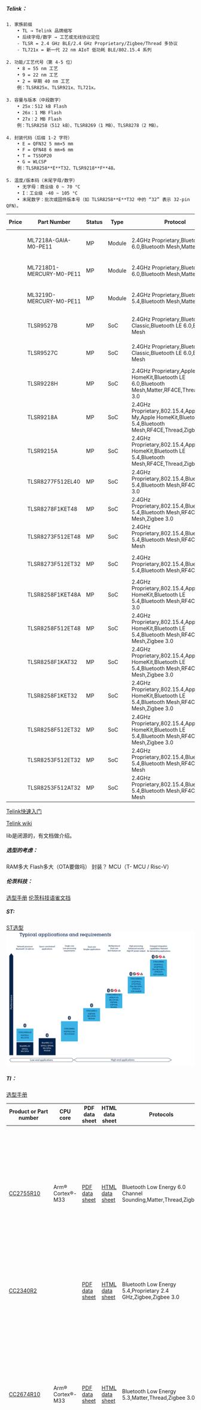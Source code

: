##### Telink：

```
1. 家族前缀  
    • TL → Telink 品牌缩写  
    • 后续字母/数字 → 工艺或无线协议定位  
    ‑ TLSR = 2.4 GHz BLE/2.4 GHz Proprietary/Zigbee/Thread 多协议  
    ‑ TL721x = 新一代 22 nm AIoT 低功耗 BLE/802.15.4 系列
    
2. 功能/工艺代号（第 4-5 位）  
    • 8 = 55 nm 工艺  
    • 9 = 22 nm 工艺  
    • 2 = 早期 40 nm 工艺  
    例：TLSR825x、TLSR921x、TL721x。
    
3. 容量与版本（中段数字）  
    • 25x：512 kB Flash  
    • 26x：1 MB Flash  
    • 27x：2 MB Flash  
    例：TLSR8258（512 kB）、TLSR8269（1 MB）、TLSR8278（2 MB）。
    
4. 封装代码（后缀 1-2 字符）  
    • E = QFN32 5 mm×5 mm  
    • F = QFN48 6 mm×6 mm  
    • T = TSSOP20  
    • G = WLCSP  
    例：TLSR8258**E**T32、TLSR9218**F**48。
    
5. 温度/版本码（末尾字母/数字）  
    • 无字母：商业级 0 ~ 70 °C  
    • I：工业级 ‑40 ~ 105 °C  
    • 末尾数字：批次或固件版本号（如 TLSR8258**E**T32 中的 “32” 表示 32-pin QFN）。
```

| Price | Part Number              | Status | Type   | Protocol                                                                                                        | MCU           | RAM (KB) | Flash (KB) | Supply Voltage              | Debug Interface | Package and Size | MSL  | MOQ(pcs) | OTP (KB) | I2C | I2S | Temperature    | SPI (M/S) | DSPI (M/S) | SPI (S) | Ext Flash | QSPI (M/S) | UART | GPIO | USB | QDEC | PWM | IR Learning | 7816 | PTA Interface | ADC | Audio Output | AMIC | DMIC |
| ----- | ------------------------ | ------ | ------ | --------------------------------------------------------------------------------------------------------------- | ------------- | -------- | ---------- | --------------------------- | --------------- | ---------------- | ---- | -------- | -------- | --- | --- | -------------- | --------- | ---------- | ------- | --------- | ---------- | ---- | ---- | --- | ---- | --- | ----------- | ---- | ------------- | --- | ------------ | ---- | ---- |
|       | ML7218A-GAIA-M0-PE11     | MP     | Module | 2.4GHz Proprietary,Bluetooth LE 6.0,Bluetooth Mesh,Matter,Thread                                                | RISC-V 32-bit | 512      | 2048       | 1.8V ~ 4.3V,USB 4.5V ~ 5.5V | SWIRE,JTAG      | 18x35.3x2.6mm    | MSL3 | 1        | 8        | 2   | 3   | -40°C ~ +85°C  | 4         | 3          | 1       | 0         | 3          | 3    | 48   | 1   | 1    | 7   | 1           | 1    | 1             | 12  | 2            | 2    | 2    |
|       | ML7218D1-MERCURY-M0-PE11 | MP     | Module | 2.4GHz Proprietary,Bluetooth LE 6.0,Bluetooth Mesh,Matter,Thread                                                | RISC-V 32-bit | 512      | 2048       | 1.8V ~ 4.3V,USB 4.5V ~ 5.5V | SWIRE,JTAG      | 11.3x26x2.6mm    | MSL3 | 1        | 8        | 2   | 3   | -40°C ~ +85°C  | 4         | 3          | 1       | 0         | 3          | 3    | 20   | 1   | 1    | 7   | 0           | 1    | 1             | 12  | 2            | 2    | 2    |
|       | ML3219D-MERCURY-M0-PE11  | MP     | Module | 2.4GHz Proprietary,Bluetooth LE 5.4,Bluetooth Mesh,Matter,Thread                                                | RISC-V 32-bit | 128      | 2048       | 1.8V ~ 4.3V,USB 4.5V ~ 5.5V | SWIRE           | 11.3x26x2.6mm    | MSL3 | 1        | 0        | 2   | 1   | -40°C ~ +125°C | 3         | 2          | 1       | 0         | 2          | 3    | 24   | 1   | 1    | 6   | 1           | 1    | 1             | 12  | 2            | 1    | 1    |
|       | TLSR9527B                | MP     | SoC    | 2.4GHz Proprietary,Bluetooth Classic,Bluetooth LE 6.0,Bluetooth Mesh                                            | RISC-V 32-bit | 512      | 2048       | 2.7V ~ 4.3V,USB 4.5V ~ 5.5V | SWIRE           | QFN40 6x4mm      | MSL3 | 15000    | 0        | 2   | 2   | -40°C ~ +85°C  | 2         | 2          | 1       | 1         | 2          | 2    | 13   | 1   | 1    | 6   | 0           | 1    | 1             | 14  | 2            | 2    | 4    |
|       | TLSR9527C                | MP     | SoC    | 2.4GHz Proprietary,Bluetooth Classic,Bluetooth LE 6.0,Bluetooth Mesh                                            | RISC-V 32-bit | 512      | 2048       | 2.7V ~ 4.3V,USB 4.5V ~ 5.5V | SWIRE,JTAG,SDP  | QFN56 7x7mm      | MSL3 | 15000    | 0        | 2   | 2   | -40°C ~ +85°C  | 2         | 2          | 1       | 1         | 2          | 2    | 30   | 1   | 1    | 6   | 0           | 1    | 1             | 14  | 2            | 2    | 4    |
|       | TLSR9228H                | MP     | SoC    | 2.4GHz Proprietary,Apple HomeKit,Bluetooth LE 6.0,Bluetooth Mesh,Matter,RF4CE,Thread,Zigbee 3.0                 | RISC-V 32-bit | 512      | 2048       | 1.9V ~ 4.3V                 | SWIRE,JTAG,SDP  | QFN48 6x6mm      | MSL3 | 15000    | 0        | 2   | 0   | -40°C ~ +125°C | 2         | 2          | 1       | 1         | 2          | 2    | 30   | 1   | 1    | 6   | 0           | 1    | 1             | 14  | 0            | 0    | 0    |
|       | TLSR9218A                | MP     | SoC    | 2.4GHz Proprietary,802.15.4,Apple Find-My,Apple HomeKit,Bluetooth LE 5.4,Bluetooth Mesh,RF4CE,Thread,Zigbee 3.0 | RISC-V 32-bit | 256      | 1024       | 1.8V ~ 4.3V,USB 4.5V ~ 5.5V | SWIRE,JTAG,SDP  | QFN48 6x6mm      | MSL3 | 15000    | 0        | 1   | 1   | -40°C ~ +85°C  | 0         | 1          | 0       | 0         | 1          | 2    | 26   | 1   | 0    | 6   | 0           | 0    | 1             | 14  | 1            | 1    | 2    |
|       | TLSR9215A                | MP     | SoC    | 2.4GHz Proprietary,802.15.4,Apple HomeKit,Bluetooth LE 5.4,Bluetooth Mesh,RF4CE,Thread,Zigbee 3.0               | RISC-V 32-bit | 256      | 0          | 2.7V ~ 4.3V,USB 4.5V ~ 5.5V | SWIRE,JTAG      | QFN48 6x6mm      | MSL3 | 15000    | 0        | 1   | 1   | -40°C ~ +85°C  | 0         | 1          | 1       | 1         | 1          | 2    | 28   | 1   | 0    | 6   | 0           | 0    | 1             | 14  | 0            | 0    | 2    |
|       | TLSR8277F512EL40         | MP     | SoC    | 2.4GHz Proprietary,802.15.4,Bluetooth LE 5.4,Bluetooth Mesh,RF4CE,Zigbee 3.0                                    | T-MCU 32-bit  | 64       | 512        | 3v~3.6v                     | SWIRE           | LGA40 4x6mm      | MSL3 | 15000    | 0        | 1   | 1   | -40°C ~ +85°C  | 1         | 0          | 0       | 0         | 0          | 1    | 25   | 1   | 1    | 6   | 1           | 1    | 1             | 14  | 1            | 1    | 0    |
|       | TLSR8278F1KET48          | MP     | SoC    | 2.4GHz Proprietary,802.15.4,Bluetooth LE 5.4,Bluetooth Mesh,RF4CE,Telink Mesh,Zigbee 3.0                        | T-MCU 32-bit  | 64       | 1024       | 1.8V ~ 3.6V,USB 4.5V ~ 5.5V | SWIRE           | QFN48 7x7mm      | MSL3 | 15000    | 0        | 1   | 1   | -40°C ~ +85°C  | 1         | 0          | 0       | 0         | 0          | 1    | 32   | 1   | 1    | 6   | 1           | 1    | 1             | 14  | 2            | 1    | 1    |
|       | TLSR8273F512ET48         | MP     | SoC    | 2.4GHz Proprietary,802.15.4,Bluetooth LE 5.4,Bluetooth Mesh,RF4CE,Telink Mesh                                   | T-MCU 32-bit  | 64       | 512        | 1.8V ~ 3.6V,USB 4.5V ~ 5.5V | SWIRE           | QFN48 7x7mm      | MSL3 | 15000    | 0        | 1   | 1   | -40°C ~ +85°C  | 1         | 0          | 0       | 0         | 0          | 1    | 32   | 1   | 1    | 6   | 1           | 1    | 1             | 14  | 2            | 1    | 1    |
|       | TLSR8273F512ET32         | MP     | SoC    | 2.4GHz Proprietary,802.15.4,Bluetooth LE 5.4,Bluetooth Mesh,RF4CE                                               | T-MCU 32-bit  | 64       | 512        | 1.8V ~ 3.6V                 | SWIRE           | QFN32 4x4mm      | MSL3 | 15000    | 0        | 1   | 0   | -40°C ~ +85°C  | 1         | 0          | 0       | 0         | 0          | 1    | 12   | 0   | 0    | 0   | 0           | 0    | 0             | 14  | 0            | 0    | 0    |
|       | TLSR8258F1KET48A         | MP     | SoC    | 2.4GHz Proprietary,802.15.4,Apple HomeKit,Bluetooth LE 5.4,Bluetooth Mesh,RF4CE,Zigbee 3.0                      | T-MCU 32-bit  | 64       | 1024       | 1.8V ~ 3.6V                 | SWIRE           | TQFN48 7x7mm     | MSL3 | 15000    | 0        | 1   | 1   | -40°C ~ +85°C  | 1         | 0          | 0       | 0         | 0          | 1    | 32   | 1   | 1    | 6   | 0           | 1    | 0             | 14  | 2            | 1    | 1    |
|       | TLSR8258F512ET48         | MP     | SoC    | 2.4GHz Proprietary,802.15.4,Apple HomeKit,Bluetooth LE 5.4,Bluetooth Mesh,RF4CE,Telink Mesh,Zigbee 3.0          | T-MCU 32-bit  | 64       | 512        | 1.8V ~ 3.6V                 | SWIRE           | QFN48 7x7mm      | MSL3 | 15000    | 0        | 1   | 1   | -40°C ~ +85°C  | 1         | 0          | 0       | 0         | 0          | 1    | 32   | 1   | 1    | 6   | 0           | 1    | 0             | 14  | 2            | 1    | 1    |
|       | TLSR8258F1KAT32          | MP     | SoC    | 2.4GHz Proprietary,802.15.4,Apple HomeKit,Bluetooth LE 5.4,Bluetooth Mesh,RF4CE,Telink Mesh,Zigbee 3.0          | T-MCU 32-bit  | 64       | 1024       | 1.8V ~ 3.6V                 | SWIRE           | QFN32 5x5mm      | MSL3 | 15000    | 0        | 1   | 1   | -40°C ~ +125°C | 1         | 0          | 0       | 0         | 0          | 1    | 17   | 0   | 1    | 6   | 0           | 1    | 0             | 14  | 2            | 1    | 1    |
|       | TLSR8258F1KET32          | MP     | SoC    | 2.4GHz Proprietary,802.15.4,Apple HomeKit,Bluetooth LE 5.4,Bluetooth Mesh,RF4CE,Telink Mesh,Zigbee 3.0          | T-MCU 32-bit  | 64       | 1024       | 1.8V ~ 3.6V                 | SWIRE           | QFN32 5x5mm      | MSL3 | 15000    | 0        | 1   | 1   | -40°C ~ +85°C  | 1         | 0          | 0       | 0         | 0          | 1    | 17   | 0   | 1    | 6   | 0           | 1    | 0             | 14  | 2            | 1    | 1    |
|       | TLSR8258F512ET32         | MP     | SoC    | 2.4GHz Proprietary,802.15.4,Apple HomeKit,Bluetooth LE 5.4,Bluetooth Mesh,RF4CE,Telink Mesh,Zigbee 3.0          | T-MCU 32-bit  | 64       | 512        | 1.8V ~ 3.6V                 | SWIRE           | QFN32 5x5mm      | MSL3 | 15000    | 0        | 1   | 1   | -40°C ~ +85°C  | 1         | 0          | 0       | 0         | 0          | 1    | 17   | 0   | 1    | 6   | 0           | 1    | 0             | 14  | 2            | 1    | 1    |
|       | TLSR8253F512ET32         | MP     | SoC    | 2.4GHz Proprietary,802.15.4,Bluetooth LE 5.4,Bluetooth Mesh,RF4CE,Telink Mesh                                   | T-MCU 32-bit  | 48       | 512        | 1.8V ~ 3.6V                 | SWIRE           | QFN32 5x5mm      | MSL3 | 15000    | 0        | 1   | 1   | -40°C ~ +85°C  | 1         | 0          | 0       | 0         | 0          | 1    | 17   | 0   | 1    | 6   | 0           | 1    | 0             | 14  | 2            | 1    | 1    |
|       | TLSR8253F512AT32         | MP     | SoC    | 2.4GHz Proprietary,802.15.4,Bluetooth LE 5.4,Bluetooth Mesh,RF4CE,Telink Mesh                                   | T-MCU 32-bit  | 48       | 512        | 1.8V ~ 3.6V                 | SWIRE           | QFN32 5x5mm      | MSL3 | 15000    | 0        | 1   | 1   | -40°C ~ +125°C | 1         | 0          | 0       | 0         | 0          | 1    | 17   | 0   | 1    | 6   | 0           | 1    | 0             | 14  | 2            | 1    | 1    |
[Telink快速入门](https://doc.telink-semi.cn/doc/zh/software/res/quickstart/Telink_IoT_develop_process_cn/)

[Telink wiki](https://wiki.telink-semi.cn/wiki/)

lib是闭源的，有文档做介绍。
##### 选型的考虑：
RAM多大
Flash多大（OTA要做吗）
封装？
MCU（T- MCU / Risc-V）


##### 伦茨科技：

[选型手册](https://www.yuque.com/lenzetech/lenzeic/xoh784#vRp3)
[伦茨科技语雀文挡](https://www.yuque.com/lenzetech)

##### ST:
[ST选型](https://www.st.com.cn/zh/wireless-connectivity/bluetooth-le-application-processors/products.html)
![image.png](https://raw.githubusercontent.com/jhbit/image-bed/main/Obsidian_image/20250717235120875.png)

##### TI：
[选型手册](https://www.ti.com.cn/zh-cn/wireless-connectivity/low-power-2-4-ghz/products.html#)

| Product or Part number                                        | CPU core         | PDF data sheet                                                  | HTML data sheet                                                                    | Protocols                                                             | Flash memory (kByte) | RAM (kByte) | Peripherals                                                                                                                                                                | Features                                                                                                                                                                                                                       | Number of GPIOs | Security                                                                                                                                                                                                                                                                                                                                               | Operating system     | Price\|Quantity (USD) | Type            |
| ------------------------------------------------------------- | ---------------- | --------------------------------------------------------------- | ---------------------------------------------------------------------------------- | --------------------------------------------------------------------- | -------------------- | ----------- | -------------------------------------------------------------------------------------------------------------------------------------------------------------------------- | ------------------------------------------------------------------------------------------------------------------------------------------------------------------------------------------------------------------------------ | --------------- | ------------------------------------------------------------------------------------------------------------------------------------------------------------------------------------------------------------------------------------------------------------------------------------------------------------------------------------------------------ | -------------------- | --------------------- | --------------- |
| [CC2755R10](https://www.ti.com.cn/product/cn/CC2755R10)       | Arm® Cortex®-M33 | [PDF data sheet](https://www.ti.com.cn/cn/lit/gpn/CC2755R10)    | [HTML data sheet](https://www.ti.com.cn/document-viewer/cn/CC2755R10/datasheet)    | Bluetooth Low Energy 6.0 Channel Sounding,Matter,Thread,Zigbee        | 1024                 | 162         | 1 Watchdog timer,1 comparator,2 SPI,2 UART,4 GP Timers,I2C,I2S,Real-time clock (RTC)                                                                                       | Bluetooth mesh,LE 1M PHY,LE 2M PHY,LE Coded PHY (long range),Multi-protocol dual-band,NCP,OAD,Router,Sleepy end device,Zigbee Coordinator,Zigbee network processor                                                             | 23              | AES 128-bit and 256-bit cryptographic accelerator,Arm TrustZone for trusted execution environment,Crypto acceleration (AES),Hardware security module (HSM),Secure boot,Secure firmware update,True random-number generator (TRNG),Trusted execution environment,Voltage glitch monitor (VGM)                                                           | FreeRTOS             | 1.99                  | Wireless MCU    |
| [CC2340R2](https://www.ti.com.cn/product/cn/CC2340R2)         |                  | [PDF data sheet](https://www.ti.com.cn/cn/lit/gpn/CC2340R2)     | [HTML data sheet](https://www.ti.com.cn/document-viewer/cn/CC2340R2/datasheet)     | Bluetooth Low Energy 5.4,Proprietary 2.4 GHz,Zigbee,Zigbee 3.0        | 256                  | 28,36       | 1 SPI,1 UART,1 comparator,12-bit ADC 8-channel,I2C,Integrated battery monitor,Integrated temperature monitor,Real-time clock (RTC)                                         | LE 1M PHY,LE 2M PHY,LE Coded PHY (long range),OAD                                                                                                                                                                              | 12,26           | AES 128-bit cryptographic accelerator,Random number generator from on-chip analog noise                                                                                                                                                                                                                                                                | FreeRTOS             | 0.7                   | Wireless MCU    |
| [CC2674R10](https://www.ti.com.cn/product/cn/CC2674R10)       | Arm® Cortex®-M33 | [PDF data sheet](https://www.ti.com.cn/cn/lit/gpn/CC2674R10)    | [HTML data sheet](https://www.ti.com.cn/document-viewer/cn/CC2674R10/datasheet)    | Bluetooth Low Energy 5.3,Matter,Thread,Zigbee 3.0                     | 1024                 | 296         | 12-bit ADC 8-channel,2 I2C,2 comparators,4 SSI,4 UART,4 timers,8-bit DAC,Integrated battery monitor,Integrated temperature monitor,Real-time clock (RTC),Sensor controller | 15.4G PHY,Border router,Direction finding,Direction finding/AoA,End device,LE 1M PHY,LE 2M PHY,LE Coded PHY (long range),Multi-protocol dual-band,NCP,OAD,Router,Sleepy end device,Zigbee coordinator,Zigbee network processor | 42              | AES 128-bit and 256-bit cryptographic accelerator,Arm TrustZone for trusted execution environment,ECC and RSA public key hardware accelerator,PSA level 1 and 2 ready,SHA2 Accelerator (full suite up to SHA-512),Secure boot,Secure debug lock,Secure key storage and device ID,Software anti-rollback protection,True random-number generator (TRNG) | FreeRTOS             | 3.31                  | Wireless MCU    |
| [CC2674P10](https://www.ti.com.cn/product/cn/CC2674P10)       | Arm® Cortex®-M33 | [PDF data sheet](https://www.ti.com.cn/cn/lit/gpn/CC2674P10)    | [HTML data sheet](https://www.ti.com.cn/document-viewer/cn/CC2674P10/datasheet)    | Bluetooth Low Energy 5.3,Matter,Thread,Zigbee 3.0                     | 1024                 | 296         | 12-bit ADC 8-channel,2 I2C,2 comparators,4 SPI,4 UART,8-bit DAC,I2S                                                                                                        | 15.4G PHY,Bluetooth LE support,End device,LE 1M PHY,LE 2M PHY,LE Coded PHY (long range),MTD,NCP,Router,Sleepy end device,Zigbee coordinator,Zigbee network processor                                                           | 42              | Cryptographic acceleration,Debug security,Device identity,Software IP protection                                                                                                                                                                                                                                                                       | FreeRTOS,TI RTOS     | 3.51                  | Wireless MCU    |
| [CC2340R5](https://www.ti.com.cn/product/cn/CC2340R5)         |                  | [PDF data sheet](https://www.ti.com.cn/cn/lit/gpn/CC2340R5)     | [HTML data sheet](https://www.ti.com.cn/document-viewer/cn/CC2340R5/datasheet)     | Bluetooth Low Energy 5.4,Proprietary 2.4 GHz,Zigbee,Zigbee 3.0        | 512                  | 36,64       | 1 SPI,1 UART,1 comparator,12-bit ADC 8-channel,4 timers,I2C,Integrated battery monitor,Integrated temperature monitor,Real-time clock (RTC)                                | LE 1M PHY,LE 2M PHY,LE Coded PHY (long range),OAD                                                                                                                                                                              | 12,26           | AES 128-bit cryptographic accelerator,Random number generator from on-chip analog noise                                                                                                                                                                                                                                                                | FreeRTOS,Zephyr RTOS | 0.75                  | Wireless MCU    |
| [CC2651R3SIPA](https://www.ti.com.cn/product/cn/CC2651R3SIPA) | Arm® Cortex®-M4  | [PDF data sheet](https://www.ti.com.cn/cn/lit/gpn/CC2651R3SIPA) | [HTML data sheet](https://www.ti.com.cn/document-viewer/cn/CC2651R3SIPA/datasheet) | Bluetooth low energy,Multi-standard,Proprietary 2.4 GHz,Thread,Zigbee | 352                  | 32          | 1 SPI,1 UART,12-bit ADC 8-channel,2 comparators,4 timers,8-bit DAC,I2C,I2S                                                                                                 | Bluetooth mesh,LE 1M PHY,LE 2M PHY,OAD,Sleepy end device,Zigbee coordinator,Zigbee network processor                                                                                                                           | 32              | Crypto acceleration (RNG),Debug security,Device identity,Secure boot,Secure firmware update                                                                                                                                                                                                                                                            | FreeRTOS             | 2.49                  | Wireless module |
| [CC2652PSIP](https://www.ti.com.cn/product/cn/CC2652PSIP)     | Arm® Cortex®-M4F | [PDF data sheet](https://www.ti.com.cn/cn/lit/gpn/CC2652PSIP)   | [HTML data sheet](https://www.ti.com.cn/document-viewer/cn/CC2652PSIP/datasheet)   | Bluetooth 5.2 Low Energy,Proprietary 15.4,Thread,Zigbee 3.0           | 352                  | 88          | 12-bit ADC 8-channel,2 SPI,2 UART,2 comparators,4 timers,8-bit DAC,I2C,I2S,Sensor controller                                                                               | Bluetooth mesh,Border router,Direction finding,LE 1M PHY,LE 2M PHY,LE Coded PHY (long range),OAD,Sleepy end device,Zigbee coordinator,Zigbee network processor                                                                 | 32              | Crypto acceleration (RNG),Debug security,Device identity,Secure boot,Secure firmware update,True random number generator                                                                                                                                                                                                                               | FreeRTOS             | 3.284                 | Wireless module |
| [CC2651P3](https://www.ti.com.cn/product/cn/CC2651P3)         | Arm® Cortex®-M4  | [PDF data sheet](https://www.ti.com.cn/cn/lit/gpn/CC2651P3)     | [HTML data sheet](https://www.ti.com.cn/document-viewer/cn/CC2651P3/datasheet)     | Bluetooth 5.2 Low Energy,Thread,Zigbee 3.0                            | 352                  | 40          | 1 SPI,1 UART,12-bit ADC 8-channel,2 comparators,8-bit DAC,I2C,I2S                                                                                                          | 15.4G PHY,Bluetooth LE support,Bluetooth mesh,End device,LE 1M PHY,LE 2M PHY,LE Coded PHY (long range),MTD,NCP,Router,Sleepy end device,Zigbee coordinator,Zigbee network processor                                            | 26              | Cryptographic acceleration,Debug security,Device identity,Software IP protection                                                                                                                                                                                                                                                                       | FreeRTOS             | 2.04                  | Wireless MCU    |
| [CC2652RSIP](https://www.ti.com.cn/product/cn/CC2652RSIP)     | Arm® Cortex®-M4  | [PDF data sheet](https://www.ti.com.cn/cn/lit/gpn/CC2652RSIP)   | [HTML data sheet](https://www.ti.com.cn/document-viewer/cn/CC2652RSIP/datasheet)   | Bluetooth 5.2 Low Energy,Thread,Zigbee 3.0                            | 352                  | 88          | 2 SPI,2 comparators,4 timers,8-bit DAC,I2C,I2S,Sensor controller                                                                                                           | Bluetooth mesh,Border router,Direction finding,LE 1M PHY,LE 2M PHY,LE Coded PHY (long range),OAD,Sleepy end device,Zigbee coordinator,Zigbee network processor                                                                 | 32              | Crypto acceleration (RNG),Debug security,Device identity,Secure boot,Secure firmware update                                                                                                                                                                                                                                                            | FreeRTOS,TI RTOS     | 3.069                 | Wireless module |
| [CC2651R3](https://www.ti.com.cn/product/cn/CC2651R3)         | Arm® Cortex®-M4  | [PDF data sheet](https://www.ti.com.cn/cn/lit/gpn/CC2651R3)     | [HTML data sheet](https://www.ti.com.cn/document-viewer/cn/CC2651R3/datasheet)     | Bluetooth 5.2 Low Energy,Thread,Zigbee 3.0                            | 352                  | 40          | 1 SPI,2 comparators,4 timers,8-bit DAC,I2C,I2S                                                                                                                             | LE 1M PHY,LE 2M PHY,LE Coded PHY (long range),OAD,Sleepy end device,Zigbee coordinator,Zigbee network processor                                                                                                                | 31              | Cryptographic acceleration,Debug security,Device identity,Software IP protection                                                                                                                                                                                                                                                                       | FreeRTOS,TI RTOS     | 1.92                  | Wireless MCU    |
| [CC2652P7](https://www.ti.com.cn/product/cn/CC2652P7)         | Arm® Cortex®-M4F | [PDF data sheet](https://www.ti.com.cn/cn/lit/gpn/CC2652P7)     | [HTML data sheet](https://www.ti.com.cn/document-viewer/cn/CC2652P7/datasheet)     | Bluetooth 5.2 Low Energy,Thread,Zigbee 3.0                            | 704                  | 152         | 2 SPI,2 comparators,4 timers,8-bit DAC,I2C,I2S,Sensor controller                                                                                                           | Bluetooth mesh,Direction finding,Direction finding/AoA,End device,FTD,LE 1M PHY,LE 2M PHY,LE Coded PHY (long range),MTD,OAD,Sleepy end device,Zigbee coordinator,Zigbee network processor                                      | 26              | Crypto acceleration (RNG),Debug security,Device identity,Secure boot,Secure firmware update                                                                                                                                                                                                                                                            | FreeRTOS,TI RTOS     | 2.4                   | Wireless MCU    |
| [CC2652R7](https://www.ti.com.cn/product/cn/CC2652R7)         | Arm® Cortex®-M4F | [PDF data sheet](https://www.ti.com.cn/cn/lit/gpn/CC2652R7)     | [HTML data sheet](https://www.ti.com.cn/document-viewer/cn/CC2652R7/datasheet)     | Bluetooth 5.2 Low Energy,Thread,Zigbee 3.0                            | 704                  | 152         | 2 SPI,2 comparators,4 timers,8-bit DAC,I2C,I2S,Sensor controller                                                                                                           | Bluetooth mesh,Direction finding,LE 1M PHY,LE 2M PHY,LE Coded PHY (long range),OAD,Sleepy end device,Zigbee coordinator,Zigbee network processor                                                                               | 31              | Crypto acceleration (RNG),Debug security,Device identity,Secure boot,Secure firmware update                                                                                                                                                                                                                                                            | FreeRTOS,TI RTOS     | 2.16                  | Wireless MCU    |
| [CC2640R2L](https://www.ti.com.cn/product/cn/CC2640R2L)       | Arm® Cortex®-M3  | [PDF data sheet](https://www.ti.com.cn/cn/lit/gpn/CC2640R2L)    | [HTML data sheet](https://www.ti.com.cn/document-viewer/cn/CC2640R2L/datasheet)    | Bluetooth low energy 5.1                                              | 128                  | 28          | 1 UART,12-bit ADC 8-channel,2 SPI,2 comparators,4 timers,I2C,I2S                                                                                                           | LE 1M PHY,LE Coded PHY (long range)                                                                                                                                                                                            | 15,31           | Cryptographic acceleration,Debug security,Device identity,Software IP protection                                                                                                                                                                                                                                                                       | TI RTOS              | 1.555                 | Wireless MCU    |
| [CC2652RB](https://www.ti.com.cn/product/cn/CC2652RB)         | Arm® Cortex®-M4F | [PDF data sheet](https://www.ti.com.cn/cn/lit/gpn/CC2652RB)     | [HTML data sheet](https://www.ti.com.cn/document-viewer/cn/CC2652RB/datasheet)     | Bluetooth 5.2 Low Energy,Thread,Zigbee 3.0                            | 352                  | 88          | 12-bit ADC 8-channel,2 UART,2 comparators,3 SPI,4 timers,8-bit DAC,BAW,I2C,I2S,Sensor controller                                                                           | Advertising extension,Bluetooth mesh,Channel select algorithm,Direction finding,LE 1M PHY,LE 2M PHY,LE Coded PHY (long range),Sleepy end device,Zigbee coordinator,Zigbee network processor                                    | 31              | Crypto acceleration (RNG),Debug security,Device identity,Secure boot,Secure firmware update                                                                                                                                                                                                                                                            | FreeRTOS,TI RTOS     | 2.388                 | Wireless MCU    |
| [CC2652P](https://www.ti.com.cn/product/cn/CC2652P)           | Arm® Cortex®-M4  | [PDF data sheet](https://www.ti.com.cn/cn/lit/gpn/CC2652P)      | [HTML data sheet](https://www.ti.com.cn/document-viewer/cn/CC2652P/datasheet)      | Bluetooth 5.2 Low Energy,Thread,Zigbee 3.0                            | 352                  | 88          | 2 SPI,2 comparators,4 timers,8-bit DAC,I2C,I2S,Sensor controller                                                                                                           | Bluetooth mesh,Border router,Direction finding,LE 1M PHY,LE 2M PHY,LE Coded PHY (long range),OAD,Sleepy end device,Zigbee coordinator,Zigbee network processor                                                                 | 26              | Crypto acceleration (RNG),Debug security,Device identity,Secure boot,Secure firmware update                                                                                                                                                                                                                                                            | FreeRTOS,TI RTOS     | 2.5                   | Wireless MCU    |
| [CC2652R](https://www.ti.com.cn/product/cn/CC2652R)           | Arm® Cortex®-M4F | [PDF data sheet](https://www.ti.com.cn/cn/lit/gpn/CC2652R)      | [HTML data sheet](https://www.ti.com.cn/document-viewer/cn/CC2652R/datasheet)      | Bluetooth 5.2 Low Energy,Thread,Zigbee 3.0                            | 352                  | 88          | 2 SPI,2 comparators,4 timers,8-bit DAC,I2C,I2S,Sensor controller                                                                                                           | Bluetooth mesh,Border router,Direction finding,LE 1M PHY,LE 2M PHY,LE Coded PHY (long range),OAD,Sleepy end device,Zigbee coordinator,Zigbee network processor                                                                 | 31              | Crypto acceleration (RNG),Debug security,Device identity,Secure boot,Secure firmware update                                                                                                                                                                                                                                                            | FreeRTOS,TI RTOS     | 2.32                  | Wireless MCU    |
| [CC2642R](https://www.ti.com.cn/product/cn/CC2642R)           | Arm® Cortex®-M4F | [PDF data sheet](https://www.ti.com.cn/cn/lit/gpn/CC2642R)      | [HTML data sheet](https://www.ti.com.cn/document-viewer/cn/CC2642R/datasheet)      | Bluetooth 5.2 Low Energy                                              | 352                  | 88          | 12-bit ADC 8-channel,2 SPI,2 UART,4 SPI,4 timers,8-bit DAC,I2C,I2S                                                                                                         | Advertising extension,Bluetooth mesh,Channel select algorithm,Direction finding,LE 1M PHY,LE 2M PHY,LE Coded PHY (long range)                                                                                                  | 31              | Cryptographic acceleration,Debug security,Device identity,Software IP protection                                                                                                                                                                                                                                                                       | FreeRTOS,TI RTOS     | 1.714                 | Wireless MCU    |
| [CC2640R2F](https://www.ti.com.cn/product/cn/CC2640R2F)       | Arm® Cortex®-M3  | [PDF data sheet](https://www.ti.com.cn/cn/lit/gpn/CC2640R2F)    | [HTML data sheet](https://www.ti.com.cn/document-viewer/cn/CC2640R2F/datasheet)    | Bluetooth low energy 5.1                                              | 128                  | 28          | 1 UART,12-bit ADC 8-channel,2 SPI,4 timers,I2C,I2S,Sensor controller                                                                                                       | LE 1M PHY,LE Coded PHY (long range)                                                                                                                                                                                            | 10,14,15,31     | Cryptographic acceleration,Debug security,Device identity,Software IP protection                                                                                                                                                                                                                                                                       | TI RTOS              | 1.424                 | Wireless MCU    |
| [CC2640](https://www.ti.com.cn/product/cn/CC2640)             | Arm® Cortex®-M3  | [PDF data sheet](https://www.ti.com.cn/cn/lit/gpn/CC2640)       | [HTML data sheet](https://www.ti.com.cn/document-viewer/cn/CC2640/datasheet)       | Bluetooth low energy 5.1                                              | 128                  | 20          | 1 UART,12-bit ADC 8-channel,2 SPI,2 comparators,4 timers,8-bit DAC,I2C,I2S,Sensor controller                                                                               | LE 1M PHY                                                                                                                                                                                                                      | 10,14,15,31     | Cryptographic acceleration,Debug security,Device identity,Software IP protection                                                                                                                                                                                                                                                                       | TI RTOS              | 1.758                 | Wireless MCU    |
| [CC2650](https://www.ti.com.cn/product/cn/CC2650)             | Arm® Cortex®-M3  | [PDF data sheet](https://www.ti.com.cn/cn/lit/gpn/CC2650)       | [HTML data sheet](https://www.ti.com.cn/document-viewer/cn/CC2650/datasheet)       | Bluetooth low energy 5.1                                              | 128                  | 20          | 12-bit ADC 8-channel,2 SPI,4 timers,I2C,I2S,Sensor controller                                                                                                              | LE 1M PHY                                                                                                                                                                                                                      | 10,15,31        | Crypto acceleration (RNG),Debug security,Device identity,Secure boot,Secure firmware update                                                                                                                                                                                                                                                            | TI RTOS              | 2.07                  | Wireless MCU    |
| [CC2540T](https://www.ti.com.cn/product/cn/CC2540T)           | 8051             | [PDF data sheet](https://www.ti.com.cn/cn/lit/gpn/CC2540T)      | [HTML data sheet](https://www.ti.com.cn/document-viewer/cn/CC2540T/datasheet)      | Bluetooth low energy 5.0                                              | 256                  | 8           | 12-bit ADC 8-channel,2 SPI,2 UART,4 timers,USB                                                                                                                             | LE 1M PHY                                                                                                                                                                                                                      | 21              | Cryptographic acceleration,Debug security,Device identity,Software IP protection                                                                                                                                                                                                                                                                       | TI RTOS              | 2.349                 | Wireless MCU    |
| [CC2541](https://www.ti.com.cn/product/cn/CC2541)             | 8051             | [PDF data sheet](https://www.ti.com.cn/cn/lit/gpn/CC2541)       | -                                                                                  | Bluetooth low energy 5.0                                              | 256                  | 8           | 12-bit ADC 8-channel,2 SPI,2 UART,4 timers,I2C                                                                                                                             | LE 1M PHY                                                                                                                                                                                                                      | 23              | Cryptographic acceleration,Debug security,Device identity,Software IP protection                                                                                                                                                                                                                                                                       | TI RTOS              | 1.38                  | Wireless MCU    |
| [CC2540](https://www.ti.com.cn/product/cn/CC2540)             | 8051             | [PDF data sheet](https://www.ti.com.cn/cn/lit/gpn/CC2540)       | -                                                                                  | Bluetooth low energy 5.0                                              | 256                  | 8           | 1 comparator,12-bit ADC 8-channel,2 SPI,2 UART,4 timers,USB                                                                                                                | LE 1M PHY                                                                                                                                                                                                                      | 21              | Cryptographic acceleration,Debug security,Device identity,Software IP protection                                                                                                                                                                                                                                                                       |                      | 1.91                  | Wireless MCU    |


##### 多方对比：

| 品牌+型号                | 价格    | 开发环境 | 支持/资料 | Flash大小 | BLE版本 | Mesh |
| -------------------- | ----- | ---- | ----- | ------- | ----- | ---- |
| 杰里科技<br>AC6328C2     |       |      |       |         |       |      |
| 伦茨科技<br>ST17H66      | 淘宝2.5 |      |       |         |       |      |
| 伦茨科技<br>ST17H62      | 淘宝4.8 |      |       |         |       |      |
| 意法半导体<br>BlueNRG-232 |       |      |       |         |       |      |
| 沁恒微<br>CH579M        |       |      |       |         |       |      |
| 德州仪器                 |       |      |       |         |       |      |
| 瑞萨半导体                |       |      |       |         |       |      |
|                      |       |      |       |         |       |      |


| 型号       | 厂商     | Flash/RAM      | BLE 版本 | 价格(1k) | 备注                       |
| -------- | ------ | -------------- | ------ | ------ | ------------------------ |
| TLSR8258 | Telink | 512 KB / 64 KB | 5.0    | ≈ ¥6.8 | 支持 Zigbee/Thread 多协议     |
|          | 杰理     | 512 KB / 64 KB | 5.1    | ≈ ¥5.2 | 双模 BLE + BR/EDR，HID 外设友好 |
|          | 沁恒     | 448 KB / 32 KB | 5.1    | ≈ ¥5.0 | 集成 USB 2.0，可键盘/鼠标 Dongle |


BLUENRG-232 价格 9.34 ？
BLUENRG 蓝牙模块 价格 13
TL 价格 10